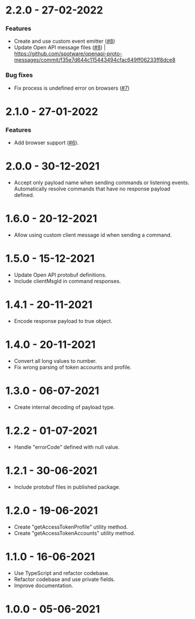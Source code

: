 2.2.0 - 27-02-2022
===================
### Features
* Create and use custom event emitter ([#8](https://github.com/Reiryoku-Technologies/cTrader-Layer/pull/8))
* Update Open API message files ([#8](https://github.com/Reiryoku-Technologies/cTrader-Layer/pull/8)) | https://github.com/spotware/openapi-proto-messages/commit/f35e7d644c115443494cfac649ff06233ff8dce8

### Bug fixes
* Fix process is undefined error on browsers ([#7](https://github.com/Reiryoku-Technologies/cTrader-Layer/pull/7))

2.1.0 - 27-01-2022
===================
### Features
* Add browser support ([#6](https://github.com/Reiryoku-Technologies/cTrader-Layer/pull/6)).

2.0.0 - 30-12-2021
===================
* Accept only payload name when sending commands or listening events. Automatically resolve commands that have no response payload defined.

1.6.0 - 20-12-2021
===================
* Allow using custom client message id when sending a command.

1.5.0 - 15-12-2021
===================
* Update Open API protobuf definitions.
* Include clientMsgId in command responses.

1.4.1 - 20-11-2021
===================
* Encode response payload to true object.

1.4.0 - 20-11-2021
===================
* Convert all long values to number.
* Fix wrong parsing of token accounts and profile.

1.3.0 - 06-07-2021
===================
* Create internal decoding of payload type.

1.2.2 - 01-07-2021
===================
* Handle "errorCode" defined with null value.

1.2.1 - 30-06-2021
===================
* Include protobuf files in published package.

1.2.0 - 19-06-2021
===================
* Create "getAccessTokenProfile" utility method.
* Create "getAccessTokenAccounts" utility method.

1.1.0 - 16-06-2021
===================
* Use TypeScript and refactor codebase.
* Refactor codebase and use private fields.
* Improve documentation.

1.0.0 - 05-06-2021
===================
